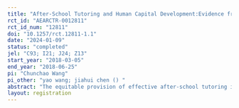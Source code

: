 ```yaml
---
title: "After-School Tutoring and Human Capital Development:Evidence from a Randomized Controlled Trial in China"
rct_id: "AEARCTR-0012811"
rct_id_num: "12811"
doi: "10.1257/rct.12811-1.1"
date: "2024-01-09"
status: "completed"
jel: "C93; I21; J24; Z13"
start_year: "2018-03-05"
end_year: "2018-06-25"
pi: "Chunchao Wang"
pi_other: "yao wang; jiahui chen () "
abstract: "The equitable provision of effective after-school tutoring is crucial for fostering the accumulation of human capital in children. This study utilizes data from a randomized controlled trial conducted in China to explore the impact of after-school tutoring, facilitated by school teachers, on the development of children’s human capital. Our findings indicate that tutoring provided by teachers not only enhances the math scores of students in the treatment group by 0.134 standard deviations but also contributes to a 0.116 standard deviation increase in their non-cognitive abilities, particular in terms of conscientiousness. Notably, the positive effect on math score improvement is more pronounced among students with initially lower abilities. Through mechanism analysis, we identify the enhancement of children’s learning engagement and increased parental involvement as key channels through which the tutoring intervention bolsters human capital development in students. Further analysis reveals that school-provided tutoring additionally serves to reduce the expenditure of families on private tutoring services."
layout: registration
---
```



